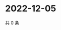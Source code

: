 # 2022-12-05

共 0 条

<!-- BEGIN WEIBO -->
<!-- 最后更新时间 Mon Dec 05 2022 20:27:18 GMT+0800 (China Standard Time) -->

<!-- END WEIBO -->
